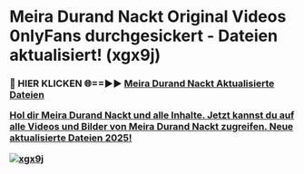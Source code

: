 # Meira Durand Nackt Original Videos 0nlyFans durchgesickert - Dateien aktualisiert! (xgx9j)

<h3>🔴 HIER KLICKEN 🌐==►► <a href="https://tinyurl.com/h6vf6nb8" rel="nofollow">Meira Durand Nackt Aktualisierte Dateien

Hol dir Meira Durand Nackt und alle Inhalte. Jetzt kannst du auf alle Videos und Bilder von Meira Durand Nackt zugreifen. Neue aktualisierte Dateien 2025!

[![xgx9j](https://i.imgur.com/sD4kR3V.gif)](https://tinyurl.com/h6vf6nb8)
